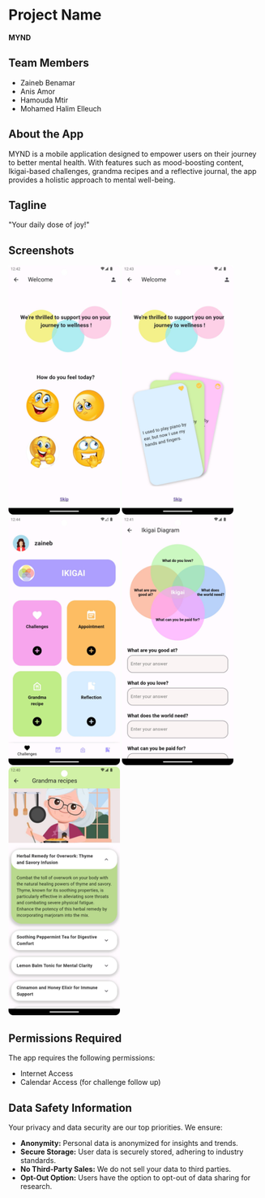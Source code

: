 # Project Name

**MYND**

## Team Members

- Zaineb Benamar
- Anis Amor
- Hamouda Mtir
- Mohamed Halim Elleuch

## About the App

MYND is a mobile application designed to empower users on their journey to better mental health. With features such as mood-boosting content, Ikigai-based challenges, grandma recipes and a reflective journal, the app provides a holistic approach to mental well-being.

## Tagline

"Your daily dose of joy!"

## Screenshots

<img src="./images/welcome.jpg" alt="Screenshot 1" width="220"/> <img src="./images/welcome2.jpg" alt="Screenshot 2" width="220"/> <img src="./images/home.jpg" alt="Screenshot 3" width="220"/> <img src="./images/ikigai.jpg" alt="Screenshot 4" width="220"/> <img src="./images/recipes.jpg" alt="Screenshot 5" width="220"/>

## Permissions Required

The app requires the following permissions:
- Internet Access
- Calendar Access (for challenge follow up)

## Data Safety Information

Your privacy and data security are our top priorities. We ensure:
- **Anonymity:** Personal data is anonymized for insights and trends.
- **Secure Storage:** User data is securely stored, adhering to industry standards.
- **No Third-Party Sales:** We do not sell your data to third parties.
- **Opt-Out Option:** Users have the option to opt-out of data sharing for research.

